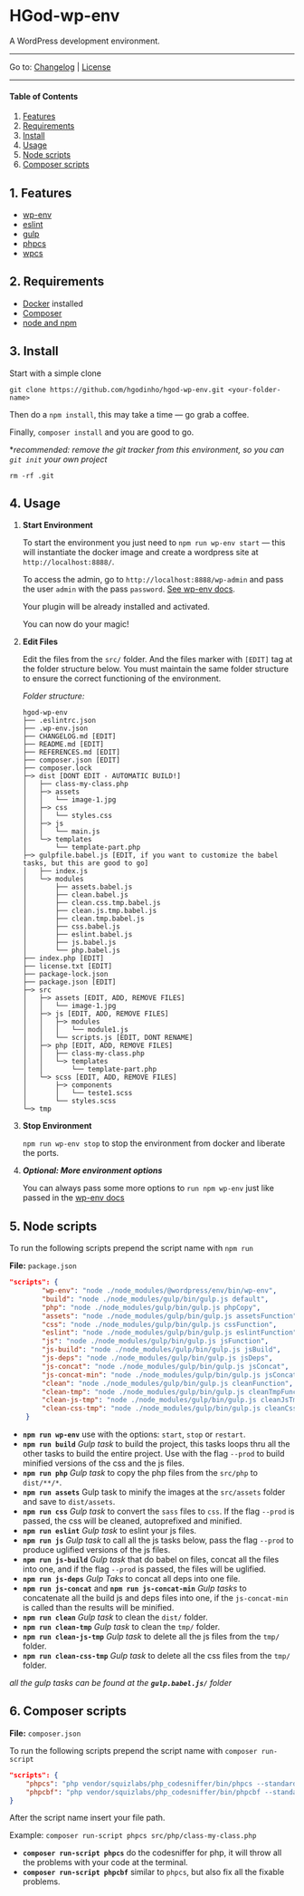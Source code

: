 # HGod-wp-env

A WordPress development environment.

***
Go to: [Changelog](CHANGELOG.md) | [License](license.txt)
***

#### Table of Contents

  1. [Features](#1-features)
  2. [Requirements](#2-requirements)
  3. [Install](#3-install)
  4. [Usage](#4-usage)
  5. [Node scripts](#5-node-scripts)
  6. [Composer scripts](#6-composer-scripts)

## 1. Features

* [wp-env](https://developer.wordpress.org/block-editor/packages/packages-env/)
* [eslint](https://eslint.org/)
* [gulp](https://gulpjs.com/)
* [phpcs](https://github.com/squizlabs/PHP_CodeSniffer)
* [wpcs](https://github.com/WordPress/WordPress-Coding-Standards)

## 2. Requirements

* [Docker](https://www.docker.com/) installed
* [Composer](https://getcomposer.org/)
* [node and npm](https://nodejs.org/)

## 3. Install

Start with a simple clone

`git clone https://github.com/hgodinho/hgod-wp-env.git <your-folder-name>`

Then do a `npm install`, this may take a time — go grab a coffee.

Finally, `composer install` and you are good to go.

**recommended: remove the git tracker from this environment, so you can `git init` your own project*

`rm -rf .git`

## 4. Usage

1. **Start Environment**

    To start the environment you just need to `npm run wp-env start` — this will instantiate the docker image and create a wordpress site at `http://localhost:8888/`.

    To access the admin, go to `http://localhost:8888/wp-admin` and pass the user `admin` with the pass `password`. [See wp-env docs](https://developer.wordpress.org/block-editor/packages/packages-env/).

    Your plugin will be already installed and activated.

    You can now do your magic!

2. **Edit Files**

   Edit the files from the `src/` folder. And the files marker with `[EDIT]` tag at the folder structure below. You must maintain the same folder structure to ensure the correct functioning of the environment.

   *Folder structure:*

    ```
    hgod-wp-env
    ├── .eslintrc.json
    ├── .wp-env.json
    ├── CHANGELOG.md [EDIT]
    ├── README.md [EDIT]
    ├── REFERENCES.md [EDIT]
    ├── composer.json [EDIT]
    ├── composer.lock
    ├─> dist [DONT EDIT - AUTOMATIC BUILD!]
    │   ├── class-my-class.php
    │   ├─> assets
    │   │   └── image-1.jpg
    │   ├─> css
    │   │   └── styles.css
    │   ├─> js
    │   │   └── main.js
    │   └─> templates
    │       └── template-part.php
    ├─> gulpfile.babel.js [EDIT, if you want to customize the babel tasks, but this are good to go]
    │   ├── index.js
    │   └─> modules
    │       ├── assets.babel.js
    │       ├── clean.babel.js
    │       ├── clean.css.tmp.babel.js
    │       ├── clean.js.tmp.babel.js
    │       ├── clean.tmp.babel.js
    │       ├── css.babel.js
    │       ├── eslint.babel.js
    │       ├── js.babel.js
    │       └── php.babel.js
    ├── index.php [EDIT]
    ├── license.txt [EDIT]
    ├── package-lock.json
    ├── package.json [EDIT]
    ├─> src
    │   ├─> assets [EDIT, ADD, REMOVE FILES]
    │   │   └── image-1.jpg
    │   ├─> js [EDIT, ADD, REMOVE FILES]
    │   │   ├─> modules
    │   │   │   └── module1.js
    │   │   └── scripts.js [EDIT, DONT RENAME]
    │   ├─> php [EDIT, ADD, REMOVE FILES]
    │   │   ├── class-my-class.php
    │   │   └─> templates
    │   │       └── template-part.php
    │   └─> scss [EDIT, ADD, REMOVE FILES]
    │       ├─> components
    │       │   └── teste1.scss
    │       └── styles.scss
    └─> tmp
    ```

3. **Stop Environment**

   `npm run wp-env stop` to stop the environment from docker and liberate the ports.

4. ***Optional: More environment options***

    You can always pass some more options to `run npm wp-env` just like passed in the [wp-env docs](https://developer.wordpress.org/block-editor/packages/packages-env/)

## 5. Node scripts

To run the following scripts prepend the script name with `npm run`

**File:** `package.json`

```json
"scripts": {
        "wp-env": "node ./node_modules/@wordpress/env/bin/wp-env",
        "build": "node ./node_modules/gulp/bin/gulp.js default",
        "php": "node ./node_modules/gulp/bin/gulp.js phpCopy",
        "assets": "node ./node_modules/gulp/bin/gulp.js assetsFunction",
        "css": "node ./node_modules/gulp/bin/gulp.js cssFunction",
        "eslint": "node ./node_modules/gulp/bin/gulp.js eslintFunction",
        "js": "node ./node_modules/gulp/bin/gulp.js jsFunction",
        "js-build": "node ./node_modules/gulp/bin/gulp.js jsBuild",
        "js-deps": "node ./node_modules/gulp/bin/gulp.js jsDeps",
        "js-concat": "node ./node_modules/gulp/bin/gulp.js jsConcat",
        "js-concat-min": "node ./node_modules/gulp/bin/gulp.js jsConcatMin",
        "clean": "node ./node_modules/gulp/bin/gulp.js cleanFunction",
        "clean-tmp": "node ./node_modules/gulp/bin/gulp.js cleanTmpFunction",
        "clean-js-tmp": "node ./node_modules/gulp/bin/gulp.js cleanJsTmpFunction",
        "clean-css-tmp": "node ./node_modules/gulp/bin/gulp.js cleanCssTmpFunction"
    }
```

* **`npm run wp-env`** use with the options: `start`, `stop` or `restart`.
* **`npm run build`** *Gulp task* to build the project, this tasks loops thru all the other tasks to build the entire project. Use with the flag `--prod` to build minified versions of the css and the js files.
* **`npm run php`** *Gulp task* to copy the php files from the `src/php` to `dist/**/*`.
* **`npm run assets`** Gulp task to minify the images at the `src/assets` folder and save to `dist/assets`.
* **`npm run css`** *Gulp task* to convert the `sass` files to `css`. If the flag `--prod` is passed, the css will be cleaned, autoprefixed and minified.
* **`npm run eslint`** *Gulp task* to eslint your js files.
* **`npm run js`** *Gulp task* to call all the js tasks below, pass the flag `--prod` to produce uglified versions of the js files.
* **`npm run js-build`** *Gulp task* that do babel on files, concat all the files into one, and if the flag `--prod` is passed, the files will be uglified.
* **`npm run js-deps`** *Gulp Taks* to concat all deps into one file.
* **`npm run js-concat`** and **`npm run js-concat-min`** *Gulp tasks* to concatenate all the build js and deps files into one, if the `js-concat-min` is called than the results will be minified.
* **`npm run clean`** *Gulp task* to clean the `dist/` folder.
* **`npm run clean-tmp`** *Gulp task* to clean the `tmp/` folder.
* **`npm run clean-js-tmp`** *Gulp task* to delete all the js files from the `tmp/` folder.
* **`npm run clean-css-tmp`** *Gulp task* to delete all the css files from the `tmp/` folder.

*all the gulp tasks can be found at the ***`gulp.babel.js/`*** folder*

## 6. Composer scripts

**File:** `composer.json`

To run the following scripts prepend the script name with `composer run-script`

```json
"scripts": {
    "phpcs": "php vendor/squizlabs/php_codesniffer/bin/phpcs --standard=WordPress",
    "phpcbf": "php vendor/squizlabs/php_codesniffer/bin/phpcbf --standard=WordPress"
}
```

After the script name insert your file path.

Example: `composer run-script phpcs src/php/class-my-class.php`

* **`composer run-script phpcs`** do the codesniffer for php, it will throw all the problems with your code at the terminal.
* **`composer run-script phpcbf`** similar to `phpcs`, but also fix all the fixable problems.
